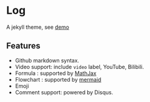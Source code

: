 # Log

A jekyll theme, see [demo](https://professordeng.com/log)

## Features

- Github markdown syntax.
- Video support: include `video` label, YouTube, Bilibili.
- Formula : supported by [MathJax](https://www.mathjax.org/)
- Flowchart : supported by [mermaid](https://mermaid-js.github.io/mermaid/#/)
- Emoji
- Comment support: powered by Disqus.

